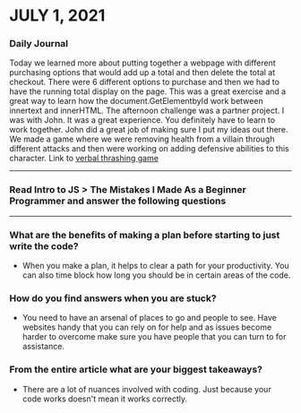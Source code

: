 # JULY 1, 2021

### Daily Journal
Today we learned more about putting together a webpage with different purchasing options that would add up a total and then delete the total at checkout. There were 6 different options to purchase and then we had to have the running total display on the page. This was a great exercise and a great way to learn how the document.GetElementbyId work between innertext and innerHTML. The afternoon challenge was a partner project. I was with John. It was a great experience. You definitely have to learn to work together. John did a great job of making sure I put my ideas out there. We made a game where we were removing health from a villain through different attacks and then were working on adding defensive abilities to this character. Link to [verbal thrashing game](https://chesterjgreen.github.io/verbal-thrashing-game/)

---
### Read Intro to JS > The Mistakes I Made As a Beginner Programmer and answer the following questions
---
### What are the benefits of making a plan before starting to just write the code?
- When you make a plan, it helps to clear a path for your productivity. You can also time block how long you should be in certain areas of the code.
### How do you find answers when you are stuck?
- You need to have an arsenal of places to go and people to see. Have websites handy that you can rely on for help and as issues become harder to overcome make sure you have people that you can turn to for assistance.
### From the entire article what are your biggest takeaways?
- There are a lot of nuances involved with coding. Just because your code works doesn't mean it works correctly. 